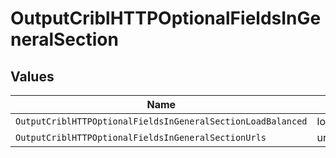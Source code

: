 # OutputCriblHTTPOptionalFieldsInGeneralSection


## Values

| Name                                                        | Value                                                       |
| ----------------------------------------------------------- | ----------------------------------------------------------- |
| `OutputCriblHTTPOptionalFieldsInGeneralSectionLoadBalanced` | loadBalanced                                                |
| `OutputCriblHTTPOptionalFieldsInGeneralSectionUrls`         | urls                                                        |